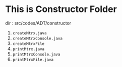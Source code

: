# This is Constructor Folder

dir : src/codes/ADT/constructor

1. `createMtrx.java`
2. `createMtrxConsole.java`
3. `createMtrxFile`
4. `printMtrx.java`
5. `printMtrxConsole.java`
6. `printMtrxFile.java`